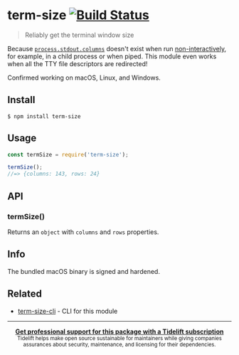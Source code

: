 # term-size [![Build Status](https://travis-ci.org/sindresorhus/term-size.svg?branch=master)](https://travis-ci.org/sindresorhus/term-size)

> Reliably get the terminal window size

Because [`process.stdout.columns`](https://nodejs.org/api/tty.html#tty_writestream_columns) doesn't exist when run [non-interactively](http://www.tldp.org/LDP/abs/html/intandnonint.html), for example, in a child process or when piped. This module even works when all the TTY file descriptors are redirected!

Confirmed working on macOS, Linux, and Windows.

## Install

```
$ npm install term-size
```

## Usage

```js
const termSize = require('term-size');

termSize();
//=> {columns: 143, rows: 24}
```

## API

### termSize()

Returns an `object` with `columns` and `rows` properties.

## Info

The bundled macOS binary is signed and hardened.

## Related

- [term-size-cli](https://github.com/sindresorhus/term-size-cli) - CLI for this module

---

<div align="center">
	<b>
		<a href="https://tidelift.com/subscription/pkg/npm-term-size?utm_source=npm-term-size&utm_medium=referral&utm_campaign=readme">Get professional support for this package with a Tidelift subscription</a>
	</b>
	<br>
	<sub>
		Tidelift helps make open source sustainable for maintainers while giving companies<br>assurances about security, maintenance, and licensing for their dependencies.
	</sub>
</div>
